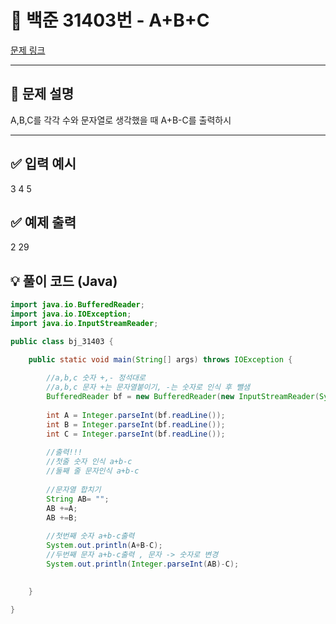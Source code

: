 # 📂 백준 31403번 - A+B+C

[문제 링크](https://www.acmicpc.net/problem/31403)

---

## 📝 문제 설명

A,B,C를 각각 수와 문자열로 생각했을 때 A+B-C를 출력하시

---

## ✅ 입력 예시
3
4
5
## ✅ 예제 출력
2
29

## 💡 풀이 코드 (Java)

```java
import java.io.BufferedReader;
import java.io.IOException;
import java.io.InputStreamReader;

public class bj_31403 {

	public static void main(String[] args) throws IOException {
		
		//a,b,c 숫자 +,- 정석대로
		//a,b,c 문자 +는 문자열붙이기, -는 숫자로 인식 후 뺄샘
		BufferedReader bf = new BufferedReader(new InputStreamReader(System.in));
		
		int A = Integer.parseInt(bf.readLine());
		int B = Integer.parseInt(bf.readLine());
		int C = Integer.parseInt(bf.readLine());
		
		//출력!!!
		//첫줄 숫자 인식 a+b-c
		//둘째 줄 문자인식 a+b-c
		
		//문자열 합치기
		String AB= "";
		AB +=A;
		AB +=B;
		
		//첫번째 숫자 a+b-c출력
		System.out.println(A+B-C);
		//두번째 문자 a+b-c출력 , 문자 -> 숫자로 변경
		System.out.println(Integer.parseInt(AB)-C);
		

	}

}

```




